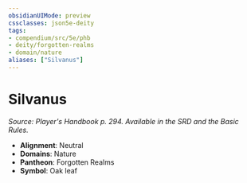 ```yaml
---
obsidianUIMode: preview
cssclasses: json5e-deity
tags:
- compendium/src/5e/phb
- deity/forgotten-realms
- domain/nature
aliases: ["Silvanus"]
---
```

# Silvanus
*Source: Player's Handbook p. 294. Available in the SRD and the Basic Rules.* 

- **Alignment**: Neutral
- **Domains**: Nature
- **Pantheon**: Forgotten Realms
- **Symbol**: Oak leaf